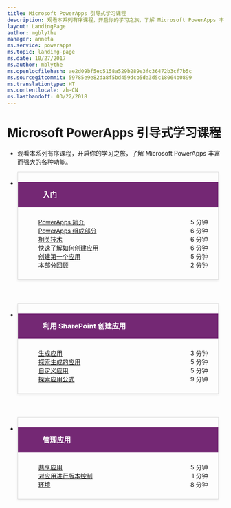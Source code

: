 ```yaml
---
title: Microsoft PowerApps 引导式学习课程
description: 观看本系列有序课程，开启你的学习之旅，了解 Microsoft PowerApps 丰富而强大的各种功能。
layout: LandingPage
author: mgblythe
manager: anneta
ms.service: powerapps
ms.topic: landing-page
ms.date: 10/27/2017
ms.author: mblythe
ms.openlocfilehash: ae2d09bf5ec5158a529b289e3fc36472b3cf7b5c
ms.sourcegitcommit: 59785e9e82da8f5bd459dcb5da3d5c18064b0899
ms.translationtype: HT
ms.contentlocale: zh-CN
ms.lasthandoff: 03/22/2018
---
```

<div id="main" class="v2">
    <div class="container">
        <h1>Microsoft PowerApps 引导式学习课程</h1>
        <ul id="databases" class="cardsL panelContent" style="display: block; margin: 0px;">
          <li class="fullSpan">
              <div class="container intro">
                  <p>观看本系列有序课程，开启你的学习之旅，了解 Microsoft PowerApps 丰富而强大的各种功能。</p>
              </div>
          </li>
          <li>
            <div class="cardSize">
                <div class="cardPadding">
                  <div class="card" style="padding: 0 12px 54px 0;">
                      <div class="cardText" style="box-shadow: 0 2px 5px #e8e8e8; border: 1px solid #dbdbdb;">
                          <h3 class="bgdAccent1" style="padding: 8px; display: flex; background: #742874; font-weight: bold; border-bottom: 0; margin-bottom: 0; line-height: 42px; color: #ffffff">
                            <div class="cardImageOuter" style="margin: 0 8px 0 10px;">
                              <div class="cardImage" style="width: 32px;">
                                <img src="https://docs.microsoft.com/media/common/i_get-started.svg" alt="" data-linktype="absolute-path" class="x-hidden-focus" style="position: relative; top: 6px;">
                              </div>
                            </div>
入门 </h3>
                          <ul class="noBullet" style="margin: 24px;">
                              <li style="display: flex; justify-content: space-between;">
                                <a class="barLink" href="get-started.yml#step-1">PowerApps 简介</a>
                                <span style="margin-left: 32px; align-self: center;">5 分钟</span>
                              </li>
                              <li style="display: flex; justify-content: space-between;">
                                <a class="barLink" href="get-started.yml#step-2">PowerApps 组成部分</a>
                                <span style="margin-left: 32px; align-self: center;">6 分钟</span>
                              </li>
                              <li style="display: flex; justify-content: space-between;">
                                <a class="barLink" href="get-started.yml#step-3">相关技术</a>
                                <span style="margin-left: 32px; align-self: center;">6 分钟</span>
                              </li>
                              <li style="display: flex; justify-content: space-between;">
                                <a class="barLink" href="get-started.yml#step-4">快速了解如何创建应用</a>
                                <span style="margin-left: 32px; align-self: center;">6 分钟</span>
                              </li>
                              <li style="display: flex; justify-content: space-between;">
                                <a class="barLink" href="get-started.yml#step-5">创建第一个应用</a>
                                <span style="margin-left: 32px; align-self: center;">5 分钟</span>
                              </li>
                              <li style="display: flex; justify-content: space-between;">
                                <a class="barLink" href="get-started.yml#step-6">本部分回顾</a>
                                <span style="margin-left: 32px; align-self: center;">2 分钟</span>
                              </li>
                          </ul>
                      </div>
                    </div>
                </div>
            </div>
          </li>
          <li>
            <div class="cardSize">
                <div class="cardPadding">
                  <div class="card" style="padding: 0 12px 54px 0;">
                      <div class="cardText" style="box-shadow: 0 2px 5px #e8e8e8; border: 1px solid #dbdbdb;">
                          <h3 class="bgdAccent1" style="padding: 8px; display: flex; background: #742874; font-weight: bold; border-bottom: 0; margin-bottom: 0; line-height: 42px; color: #ffffff">
                            <div class="cardImageOuter" style="margin: 0 8px 0 10px;">
                              <div class="cardImage" style="width: 32px;">
                                <img src="includes/media/index/i_sharepoint-list-white.svg" alt="" data-linktype="absolute-path" class="x-hidden-focus" style="position: relative; top: 6px;">
                              </div>
                            </div>
利用 SharePoint 创建应用 </h3>
                          <ul class="noBullet" style="margin: 24px;">
                              <li style="display: flex; justify-content: space-between;">
                                <a class="barLink" href="create-app-sharepoint.yml#step-1">生成应用</a>
                                <span style="margin-left: 32px; align-self: center;">3 分钟</span>
                              </li>
                              <li style="display: flex; justify-content: space-between;">
                                <a class="barLink" href="create-app-sharepoint.yml#step-2">探索生成的应用</a>
                                <span style="margin-left: 32px; align-self: center;">5 分钟</span>
                              </li>
                              <li style="display: flex; justify-content: space-between;">
                                <a class="barLink" href="create-app-sharepoint.yml#step-3">自定义应用</a>
                                <span style="margin-left: 32px; align-self: center;">5 分钟</span>
                              </li>
                              <li style="display: flex; justify-content: space-between;">
                                <a class="barLink" href="create-app-sharepoint.yml#step-4">探索应用公式</a>
                                <span style="margin-left: 32px; align-self: center;">9 分钟</span>
                              </li>
                            </ul>
                      </div>
                    </div>
                </div>
            </div>
          </li>
          <li>
            <div class="cardSize">
                <div class="cardPadding">
                  <div class="card" style="padding: 0 12px 54px 0;">
                      <div class="cardText" style="box-shadow: 0 2px 5px #e8e8e8; border: 1px solid #dbdbdb;">
                          <h3 class="bgdAccent1" style="padding: 8px; display: flex; background: #742874; font-weight: bold; border-bottom: 0; margin-bottom: 0; line-height: 42px; color: #ffffff">
                            <div class="cardImageOuter" style="margin: 0 8px 0 10px;">
                              <div class="cardImage" style="width: 32px;">
                                <img src="https://docs.microsoft.com/media/common/i_management.svg" alt="" data-linktype="absolute-path" class="x-hidden-focus" style="position: relative; top: 6px;">
                              </div>
                            </div>
管理应用 </h3>
                          <ul class="noBullet" style="margin: 24px;">
                              <li style="display: flex; justify-content: space-between;">
                                <a class="barLink" href="manage-apps.yml#step-1">共享应用</a>
                                <span style="margin-left: 32px; align-self: center;">5 分钟</span>
                              </li>
                              <li style="display: flex; justify-content: space-between;">
                                <a class="barLink" href="manage-apps.yml#step-2">对应用进行版本控制</a>
                                <span style="margin-left: 32px; align-self: center;">1 分钟</span>
                              </li>
                              <li style="display: flex; justify-content: space-between;">
                                <a class="barLink" href="manage-apps.yml#step-3">环境</a>
                                <span style="margin-left: 32px; align-self: center;">8 分钟</span>
                              </li>
                          </ul>
                      </div>
                    </div>
                </div>
            </div>
          </li>
      </ul>
    </div>
</div>